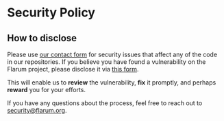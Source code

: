 # Security Policy

## How to disclose

Please use [our contact form](https://flarum.org/contact?for=security) for security issues that affect any of the code in our repositories. If you believe you have found a vulnerability on the Flarum project, please disclose it via [this form](https://huntr.dev/bounties/disclose/?target=https://github.com/flarum/core).

This will enable us to **review** the vulnerability, **fix** it promptly, and perhaps **reward** you for your efforts.

If you have any questions about the process, feel free to reach out to security@flarum.org.
